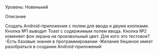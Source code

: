 Уровень: Новенький

Описание

Создать Android-приложение с полем для ввода и двумя кнопками. Кнопка №1 выводит Toast с содержимым полем ввода. Кнопка №2 изменяет фон экрана на произвольный цвет.
Для кого это тестовое?
    -Есть базовые знания в программировании
    -Желание бешеное имеет разобраться в создании Android-приложений

